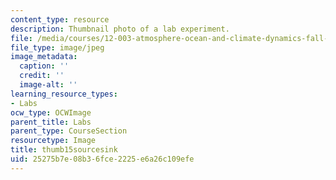 ```yaml
---
content_type: resource
description: Thumbnail photo of a lab experiment.
file: /media/courses/12-003-atmosphere-ocean-and-climate-dynamics-fall-2008/25275b7e08b36fce2225e6a26c109efe_thumb15sourcesink.JPG
file_type: image/jpeg
image_metadata:
  caption: ''
  credit: ''
  image-alt: ''
learning_resource_types:
- Labs
ocw_type: OCWImage
parent_title: Labs
parent_type: CourseSection
resourcetype: Image
title: thumb15sourcesink
uid: 25275b7e-08b3-6fce-2225-e6a26c109efe
---
```

